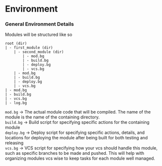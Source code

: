 # Environment

### General Environment Details
Modules will be structured like so
```
root (dir)
| - first_module (dir)
    | - second_module (dir)
        | - mod.bg
        | - build.bg
        | - deploy.bg
        | - vcs.bg
    | - mod.bg
    | - build.bg
    | - deploy.bg
    | - vcs.bg
| - mod.bg
| - build.bg
| - vcs.bg
| - log.bg
```

`mod.bg` -> The actual module code that will be compiled. The name of the module is the name of the containing directory.<br>
`build.bg` -> Build script for specifying specific actions for the containing module<br>
`deploy.bg` -> Deploy script for specifying specific actions, details, and locations for deploying the module after being built for both testing and releasing<br>
`vcs.bg` -> VCS script for specifying how your vcs should handle this module, such as specific branches to be made and pushed. This will help with organizing modules vcs wise to keep tasks for each module well managed.<br>